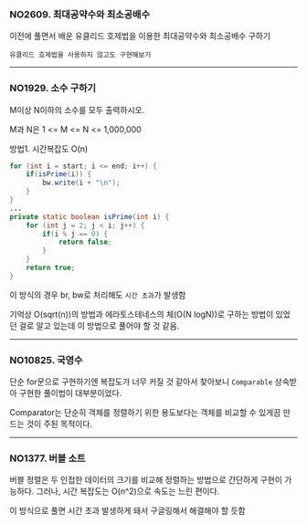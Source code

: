 ### NO2609. 최대공약수와 최소공배수

이전에 풀면서 배운 유클리드 호제법을 이용한 최대공약수와 최소공배수 구하기

```
유클리드 호제법을 사용하지 않고도 구현해보기
```

---

### NO1929. 소수 구하기

M이상 N이하의 소수를 모두 출력하시오.

M과 N은 1 <= M <= N <= 1,000,000

방법1. 시간복잡도 O(n)
```java
for (int i = start; i <= end; i++) {
    if(isPrime(i)) {
        bw.write(i + "\n");
    }
}
...
private static boolean isPrime(int i) {
    for (int j = 2; j < i; j++) {
        if(i % j == 0) {
            return false;
        }
    }
    return true;
}
```

이 방식의 경우 br, bw로 처리해도 `시간 초과`가 발생함

기억상 O(sqrt(n))의 방법과 에라토스테네스의 체(O(N logN))로 구하는 방법이 있었던 걸로 알고 있는데 이 방법으로 풀어야 할 것 같음.

---

### NO10825. 국영수

단순 for문으로 구현하기엔 복잡도가 너무 커질 것 같아서 찾아보니 `Comparable` 상속받아 구현한 풀이법이 대부분이었다.

Comparator는 단순히 객체를 정렬하기 위한 용도보다는 객체를 비교할 수 있게끔 만드는 것이 주된 목적이다.

---

### NO1377. 버블 소트

버블 정렬은 두 인접한 데이터의 크기를 비교해 정렬하는 방법으로 간단하게 구현이 가능하다. 그러나, 시간 복잡도는 O(n^2)으로 속도는 느린 편이다.

이 방식으로 풀면 시간 초과 발생하게 돼서 구글링해서 해결해야 할 듯함